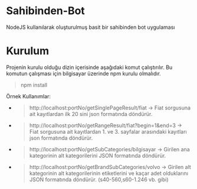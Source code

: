 # Sahibinden-Bot
NodeJS kullanılarak oluşturulmuş basit bir sahibinden bot uygulaması

# Kurulum
Projenin kurulu olduğu dizin içerisinde aşağıdaki komut çalıştırılır. Bu komutun çalışması için bilgisayar üzerinde npm kurulu olmalıdır.

> npm install

Örnek Kullanımlar:

- > http://localhost:portNo/getSinglePageResult/fiat -> Fiat sorgusuna ait kayıtlardan ilk 20 sini json formatında döndürür.
- > http://localhost:portNo/getRangeResult/fiat?begin=1&end=3 -> Fiat sorgusuna ait kayıtlardan 1. ve 3. sayfalar arasındaki kayıtları json formatında döndürür.
- > http://localhost:portNo/getSubCategories/bilgisayar -> Girilen ana kategorinin alt kategorilerini JSON formatında döndürür.
- > http://localhost:portNo/getBrandSubCategories/volvo -> Girilen alt kategorinin alt kategorilerinin etiketlerini ve kaçar adet olduklarını JSON formatında döndürür. (s40-560,s60-1.246 vb. gibi)



